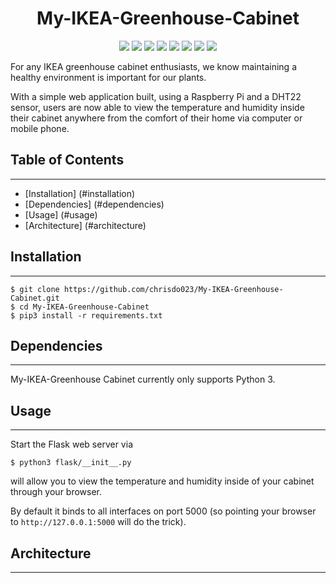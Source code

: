 <h1 align="center">My-IKEA-Greenhouse-Cabinet</h1>

<p align="center">
    <img src="https://img.shields.io/github/v/release/chrisdo023/My-IKEA-Greenhouse-Cabinet?include_prereleases&logo=github">
    <img src="https://img.shields.io/gitlab/coverage/chrisdo023/My-IKEA-Greenhouse-Cabinet/main">
    <img src="https://img.shields.io/github/repo-size/chrisdo023/My-IKEA-Greenhouse-Cabinet">
    <img src="https://img.shields.io/github/downloads/chrisdo023/My-IKEA-Greenhouse-Cabinet/total">
    <img src="https://img.shields.io/github/license/chrisdo023/My-IKEA-Greenhouse-Cabinet">
    <img src="https://img.shields.io/github/followers/chrisdo023?style=social">
    <img src="https://img.shields.io/pypi/pyversions/4?logo=Python&logoColor=white">
    <img src="https://img.shields.io/github/commit-activity/m/chrisdo023/My-IKEA-Greenhouse-Cabinet">
</p>

For any IKEA greenhouse cabinet enthusiasts, we know maintaining a healthy environment is important for our plants.

With a simple web application built, using a Raspberry Pi and a DHT22 sensor, users are now able to view the temperature and humidity inside their cabinet anywhere from the comfort of their home via computer or mobile phone.

## Table of Contents
--------------------

<!--ts-->

* [Installation] (#installation)
* [Dependencies] (#dependencies)
* [Usage] (#usage)
* [Architecture] (#architecture)

<!--ts-->

## Installation
--------------
```
$ git clone https://github.com/chrisdo023/My-IKEA-Greenhouse-Cabinet.git
$ cd My-IKEA-Greenhouse-Cabinet
$ pip3 install -r requirements.txt
```

## Dependencies
------------
My-IKEA-Greenhouse Cabinet currently only supports Python 3.

## Usage
-------
Start the Flask web server via
```
$ python3 flask/__init__.py
```
will allow you to view the temperature and humidity inside of your cabinet through your browser.

By default it binds to all interfaces on port 5000 (so pointing your browser to `http://127.0.0.1:5000` will do the trick).


## Architecture
---------------
